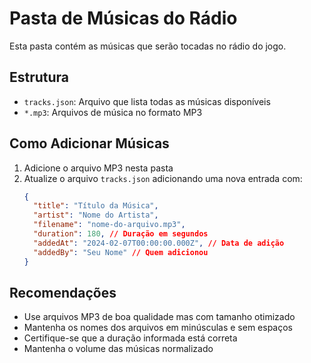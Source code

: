 # Pasta de Músicas do Rádio

Esta pasta contém as músicas que serão tocadas no rádio do jogo.

## Estrutura

- `tracks.json`: Arquivo que lista todas as músicas disponíveis
- `*.mp3`: Arquivos de música no formato MP3

## Como Adicionar Músicas

1. Adicione o arquivo MP3 nesta pasta
2. Atualize o arquivo `tracks.json` adicionando uma nova entrada com:
   ```json
   {
     "title": "Título da Música",
     "artist": "Nome do Artista",
     "filename": "nome-do-arquivo.mp3",
     "duration": 180, // Duração em segundos
     "addedAt": "2024-02-07T00:00:00.000Z", // Data de adição
     "addedBy": "Seu Nome" // Quem adicionou
   }
   ```

## Recomendações

- Use arquivos MP3 de boa qualidade mas com tamanho otimizado
- Mantenha os nomes dos arquivos em minúsculas e sem espaços
- Certifique-se que a duração informada está correta
- Mantenha o volume das músicas normalizado 